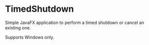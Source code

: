 # TimedShutdown
Simple JavaFX application to perform a timed shutdown or cancel an existing one.

Supports Windows only.
